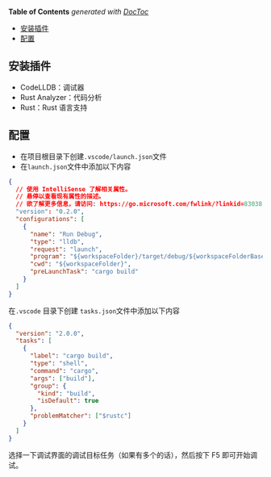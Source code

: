 <!-- START doctoc generated TOC please keep comment here to allow auto update -->
<!-- DON'T EDIT THIS SECTION, INSTEAD RE-RUN doctoc TO UPDATE -->
**Table of Contents**  *generated with [DocToc](https://github.com/thlorenz/doctoc)*

- [安装插件](#%E5%AE%89%E8%A3%85%E6%8F%92%E4%BB%B6)
- [配置](#%E9%85%8D%E7%BD%AE)

<!-- END doctoc generated TOC please keep comment here to allow auto update -->

## 安装插件

- CodeLLDB：调试器
- Rust Analyzer：代码分析
- Rust：Rust 语言支持

## 配置

- 在项目根目录下创建`.vscode/launch.json`文件
- 在`launch.json`文件中添加以下内容

```json
{
  // 使用 IntelliSense 了解相关属性。
  // 悬停以查看现有属性的描述。
  // 欲了解更多信息，请访问: https://go.microsoft.com/fwlink/?linkid=830387
  "version": "0.2.0",
  "configurations": [
    {
      "name": "Run Debug",
      "type": "lldb",
      "request": "launch",
      "program": "${workspaceFolder}/target/debug/${workspaceFolderBasename}",
      "cwd": "${workspaceFolder}",
      "preLaunchTask": "cargo build"
    }
  ]
}
```

在`.vscode` 目录下创建 `tasks.json`文件中添加以下内容

```json
{
  "version": "2.0.0",
  "tasks": [
    {
      "label": "cargo build",
      "type": "shell",
      "command": "cargo",
      "args": ["build"],
      "group": {
        "kind": "build",
        "isDefault": true
      },
      "problemMatcher": ["$rustc"]
    }
  ]
}
```

选择一下调试界面的调试目标任务（如果有多个的话），然后按下 F5 即可开始调试。
